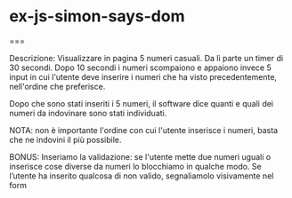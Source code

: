 # ex-js-simon-says-dom

===

Descrizione:
Visualizzare in pagina 5 numeri casuali. Da lì parte un timer di 30 secondi.
Dopo 10 secondi i numeri scompaiono e appaiono invece 5 input in cui l'utente deve inserire i numeri che ha visto precedentemente, nell'ordine che preferisce.

Dopo che sono stati inseriti i 5 numeri, il software dice quanti e quali dei numeri da indovinare sono stati individuati.

NOTA: non è importante l'ordine con cui l'utente inserisce i numeri, basta che ne indovini il più possibile.

BONUS:
Inseriamo la validazione: se l'utente mette due numeri uguali o inserisce cose diverse da numeri lo blocchiamo in qualche modo.
Se l’utente ha inserito qualcosa di non valido, segnaliamolo visivamente nel form
